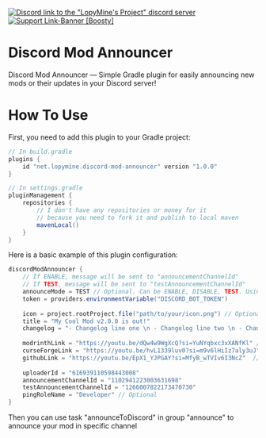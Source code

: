 [![Discord link to the "LopyMine's Project" discord server](https://cdn.modrinth.com/data/cached_images/21f178aff2b64844fefeaf94a3a3a418440fd43f.png)](https://discord.gg/NZzxdkrV4s) [![Support Link-Banner [Boosty]](https://cdn.modrinth.com/data/cached_images/dce91fef079649dee277c52a998fc068e745e99e.png)](https://boosty.to/lopymine/donate)

# Discord Mod Announcer

Discord Mod Announcer — Simple Gradle plugin for easily announcing new mods or their updates in your Discord server!

# How To Use

First, you need to add this plugin to your Gradle project:

```gradle
// In build.gradle
plugins {
    id "net.lopymine.discord-mod-announcer" version "1.0.0"
}

// In settings.gradle
pluginManagement {
    repositories {
        // I don't have any repositories or money for it
        // because you need to fork it and publish to local maven
        mavenLocal()
    }
}
```

Here is a basic example of this plugin configuration:

```gradle
discordModAnnouncer {
    // If ENABLE, message will be sent to "announcementChannelId"
    // If TEST, message will be sent to "testAnnouncementChannelId" 
    announceMode = TEST // Optional. Can be ENABLE, DISABLE, TEST. Using ENABLE by default
    token = providers.environmentVariable("DISCORD_BOT_TOKEN")
    
    icon = project.rootProject.file("path/to/your/icon.png") // Optional 
    title = "My Cool Mod v2.0.0 is out!"
    changelog = "- Changelog line one \n - Changelog line two \n - Changelog line three" // Optional
    
    modrinthLink = "https://youtu.be/dQw4w9WgXcQ?si=YuNYqbxc3xXANfKl" // Optional
    curseForgeLink = "https://youtu.be/hvL1339luv0?si=m9v6lHiIz7aly3uJ" // Optional
    githubLink = "https://youtu.be/EpX1_YJPGAY?si=MfyB_wTVIv6I3NcZ"  // Optional
    
    uploaderId = "616939110598443008" 
    announcementChannelId = "1102941223003631698"
    testAnnouncementChannelId = "1266007822173470730"
    pingRoleName = "Developer" // Optional
}
```

Then you can use task "announceToDiscord" in group "announce" to announce your mod in specific channel
